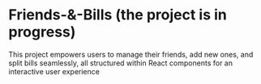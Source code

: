 # Friends-&-Bills (the project is in progress)

This project empowers users to manage their friends, add new ones, and split bills seamlessly, all structured within React components for an interactive user experience

